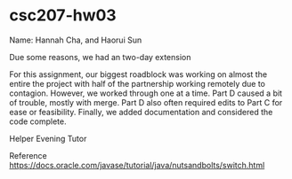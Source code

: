 # csc207-hw03
Name: Hannah Cha, and Haorui Sun

Due some reasons, we had an two-day extension

For this assignment, our biggest roadblock was working on almost the entire the project with half of the partnership working remotely due to contagion. However, we worked through one at a time. Part D caused a bit of trouble, mostly with merge. Part D also often required edits to Part C for ease or feasibility. Finally, we added documentation and considered the code complete.

Helper
Evening Tutor

Reference
https://docs.oracle.com/javase/tutorial/java/nutsandbolts/switch.html
